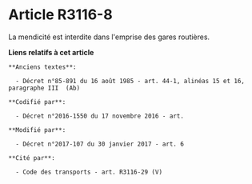 # Article R3116-8

La mendicité est interdite dans l'emprise des gares routières.

**Liens relatifs à cet article**

	**Anciens textes**:

	  - Décret n°85-891 du 16 août 1985 - art. 44-1, alinéas 15 et 16, paragraphe III  (Ab)

	**Codifié par**:

	  - Décret n°2016-1550 du 17 novembre 2016 - art.

	**Modifié par**:

	  - Décret n°2017-107 du 30 janvier 2017 - art. 6

	**Cité par**:

	  - Code des transports - art. R3116-29 (V)
